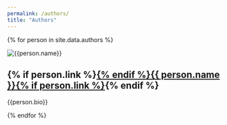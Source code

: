 ```yaml
---
permalink: /authors/
title: "Authors"
---
```


{% for person in site.data.authors %}
<div class="author">
  <img src="{{ '/assets/' | append: person.avatar | relative_url }}" alt="{{person.name}}" />
  <h2>{% if person.link %}<a href="{{ person.link }}">{% endif %}{{ person.name }}{% if person.link %}</a>{% endif %}</h2>
  <p>{{person.bio}}</p>
</div>
{% endfor %}
